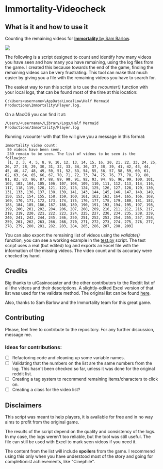 # Immortality-Videocheck

## What is it and how to use it

Counting the remaining videos for [**Immortality** by Sam Barlow](https://store.steampowered.com/app/1350200/IMMORTALITY/).

![](https://cdn.cloudflare.steamstatic.com/steam/apps/1350200/header.jpg?t=1705688457)

The following is a script designed to count and identify how many videos you have seen and how many you have remaining, using the log files from the game. I created this because towards the end of the game, finding the remaining videos can be very frustrating. This tool can make that much easier by giving you a file with the remaining videos you have to search for. 

The easiest way to run this script is to use the *rvcounter()* function with your local logs, that can be found most of the time at this location: 

`C:\Users<username>\AppData\LocalLow\Half Mermaid Productions\Immortality\Player.log.`

On a MacOS you can find it at:

`/Users/<username>/Library/Logs/Half Mermaid Productions/Immortality/Player.log`

Running rvcounter with that file will give you a message in this format: 


```
Immortality video count: 
 50 videos have been seen.
 239 remain to be seen. The list of videos to be seen is the following:
 [1, 2, 3, 4, 5, 8, 9, 10, 12, 13, 14, 15, 16, 20, 21, 22, 23, 24, 25, 26, 27, 28, 29, 30, 31, 32, 33, 34, 36, 37, 38, 39, 41, 42, 43, 44, 45, 46, 47, 48, 49, 50, 51, 52, 53, 54, 55, 56, 57, 58, 59, 60, 61, 62, 63, 64, 65, 66, 67, 70, 71, 72, 73, 74, 75, 76, 77, 78, 79, 80, 81, 82, 83, 86, 87, 88, 89, 90, 91, 92, 93, 94, 95, 96, 99, 100, 101, 102, 103, 104, 105, 106, 107, 108, 109, 110, 111, 112, 113, 114, 116, 117, 118, 119, 120, 121, 122, 123, 124, 125, 126, 127, 128, 129, 130, 131, 133, 136, 137, 138, 139, 141, 143, 144, 145, 146, 147, 148, 149, 150, 153, 154, 155, 158, 159, 160, 161, 162, 163, 164, 165, 166, 168, 169, 170, 171, 172, 173, 174, 175, 176, 177, 178, 179, 180, 181, 182, 183, 184, 185, 186, 187, 188, 189, 190, 191, 193, 194, 195, 197, 198, 199, 200, 201, 202, 204, 206, 207, 208, 209, 210, 211, 212, 216, 217, 218, 219, 220, 221, 222, 223, 224, 225, 227, 230, 234, 235, 238, 239, 240, 241, 242, 244, 245, 246, 250, 251, 252, 253, 254, 255, 257, 258, 259, 261, 262, 263, 266, 268, 270, 271, 272, 273, 274, 275, 276, 277, 278, 279, 280, 281, 282, 283, 284, 285, 286, 287, 288, 289]
``` 


You can also export the remaining list of videos using the *validate()* function, you can see a working example in the [test.py](test.py) script. The test script uses a real (but edited) log and exports an Excel file with the information of the missing videos. The video count and its accuracy were checked by hand.

## Credits

Big thanks to u/Casinocaster and the other contributors to the Reddit list of all the videos and their descriptions. A slightly-edited Excel version of that list was used for the validate method. The original list can be found [here](https://www.reddit.com/r/ImmortalityGame/comments/x43wky/complete_list_of_clips_heavy_spoilers/).

Also, thanks to Sam Barlow and the Immortality team for this great game.

## Contributing

Please, feel free to contribute to the repository. For any further discussion, message me.

### Ideas for contributions:

- [ ] Refactoring code and cleaning up some variable names.
- [ ] Validating that the numbers on the list are the same numbers from the log. This hasn't been checked so far, unless it was done for the original reddit list.
- [ ] Creating a tag system to recommend remaining items/characters to click on.
- [ ] Creating a class for the video list?

## Disclaimers

This script was meant to help players, it is available for free and in no way aims to profit from the original game.

The results of the script depend on the quality and consistency of the logs. In my case, the logs weren't too reliable, but the tool was still useful. The file can still be used with Excel to mark seen videos if you need it.

The content from the list will include **spoilers** from the game. I recommend using this only when you have understood most of the story and going for completionist achievements, like "Cinephile".
